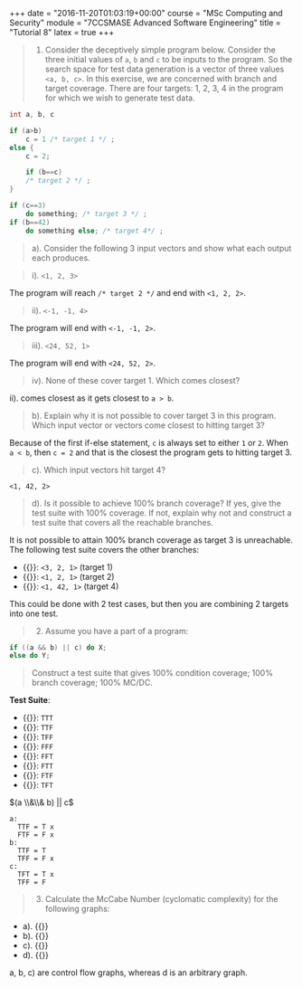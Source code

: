 +++
date = "2016-11-20T01:03:19+00:00"
course = "MSc Computing and Security"
module = "7CCSMASE Advanced Software Engineering"
title = "Tutorial 8"
latex = true
+++

>1. Consider the deceptively simple program below. Consider the three initial values of `a`, `b` and `c` to be inputs to the program. So the search space for test data generation is a vector of three values `<a, b, c>`. In this exercise, we are concerned with branch and target coverage. There are four targets: 1, 2, 3, 4 in the program for which we wish to generate test data.

```java
int a, b, c

if (a>b)
    c = 1 /* target 1 */ ;
else {
    c = 2;

    if (b==c)
    /* target 2 */ ;
}

if (c==3)
    do something; /* target 3 */ ;
if (b==42)
    do something else; /* target 4*/ ;
```
>a). Consider the following 3 input vectors and show what each output each produces.

> i). `<1, 2, 3>`

The program will reach `/* target 2 */` and end with `<1, 2, 2>`.

> ii). `<-1, -1, 4>`

The program will end with `<-1, -1, 2>`.

> iii). `<24, 52, 1>`

The program will end with `<24, 52, 2>`.

> iv). None of these cover target 1. Which comes closest?

ii). comes closest as it gets closest to `a > b`.

>b). Explain why it is not possible to cover target 3 in this program. Which input vector or vectors come closest to hitting target 3?

Because of the first if-else statement, `c` is always set to either `1` or `2`. When `a < b`, then `c = 2` and that is the closest the program gets to hitting target 3.

> c). Which input vectors hit target 4?

`<1, 42, 2>`

> d). Is it possible to achieve 100% branch coverage? If yes, give the test suite with 100% coverage. If not, explain why not and construct a test suite that covers all the reachable branches.

It is not possible to attain 100% branch coverage as target 3 is unreachable. The following test suite covers the other branches:

- {{<latex i="TC_1" />}}: `<3, 2, 1>` (target 1)
- {{<latex i="TC_2" />}}: `<1, 2, 1>` (target 2)
- {{<latex i="TC_3" />}}: `<1, 42, 1>` (target 4)

This could be done with 2 test cases, but then you are combining 2 targets into one test.

>2. Assume you have a part of a program:

```java
if ((a && b) || c) do X;
else do Y;
```

> Construct a test suite that gives 100% condition coverage; 100% branch coverage; 100% MC/DC.

**Test Suite**:
 - {{<latex i="TC_1" />}}: `TTT`
 - {{<latex i="TC_2" />}}: `TTF`
 - {{<latex i="TC_3" />}}: `TFF`
 - {{<latex i="TC_4" />}}: `FFF`
 - {{<latex i="TC_5" />}}: `FFT`
 - {{<latex i="TC_6" />}}: `FTT`
 - {{<latex i="TC_7" />}}: `FTF`
 - {{<latex i="TC_8" />}}: `TFT`

$(a \\&\\& b) || c$

```
a:
  TTF = T x
  FTF = F x
b:
  TTF = T
  TFF = F x
c:
  TFT = T x
  TFF = F
```


>3. Calculate the McCabe Number (cyclomatic complexity) for the following graphs:

- a). {{<latex i="e - n + c = 1 - 2 + 2 = 1" />}}
- b). {{<latex i="e - n + c = 4 - 4 + 2 = 2" />}}
- c). {{<latex i="e - n + c = 2 - 4 + 2 = 0" />}}
- d). {{<latex i="e - n + 2 = 15 - 13 + 2 = 4" />}}

a, b, c) are control flow graphs, whereas d is an arbitrary graph.
